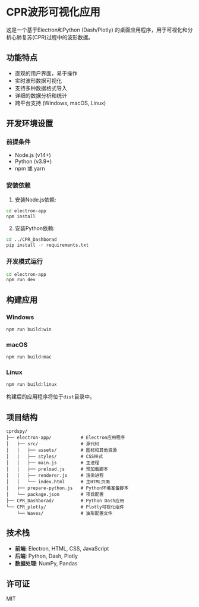 # CPR波形可视化应用

这是一个基于Electron和Python (Dash/Plotly) 的桌面应用程序，用于可视化和分析心肺复苏(CPR)过程中的波形数据。

## 功能特点

- 直观的用户界面，易于操作
- 实时波形数据可视化
- 支持多种数据格式导入
- 详细的数据分析和统计
- 跨平台支持 (Windows, macOS, Linux)

## 开发环境设置

### 前提条件

- Node.js (v14+)
- Python (v3.9+)
- npm 或 yarn

### 安装依赖

1. 安装Node.js依赖:

```bash
cd electron-app
npm install
```

2. 安装Python依赖:

```bash
cd ../CPR_Dashborad
pip install -r requirements.txt
```

### 开发模式运行

```bash
cd electron-app
npm run dev
```

## 构建应用

### Windows

```bash
npm run build:win
```

### macOS

```bash
npm run build:mac
```

### Linux

```bash
npm run build:linux
```

构建后的应用程序将位于`dist`目录中。

## 项目结构

```
cprdspy/
├── electron-app/           # Electron应用程序
│   ├── src/                # 源代码
│   │   ├── assets/         # 图标和其他资源
│   │   ├── styles/         # CSS样式
│   │   ├── main.js         # 主进程
│   │   ├── preload.js      # 预加载脚本
│   │   ├── renderer.js     # 渲染进程
│   │   └── index.html      # 主HTML页面
│   ├── prepare-python.js   # Python环境准备脚本
│   └── package.json        # 项目配置
├── CPR_Dashborad/          # Python Dash应用
└── CPR_plotly/             # Plotly可视化组件
    └── Waves/              # 波形配置文件
```

## 技术栈

- **前端**: Electron, HTML, CSS, JavaScript
- **后端**: Python, Dash, Plotly
- **数据处理**: NumPy, Pandas

## 许可证

MIT